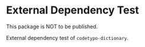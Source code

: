 # External Dependency Test

This package is NOT to be published.

External dependency test of `codetypo-dictionary`.
